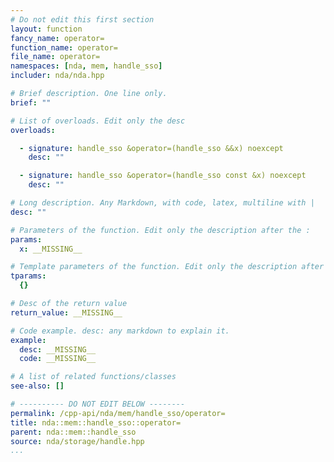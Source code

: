 ```yaml
---
# Do not edit this first section
layout: function
fancy_name: operator=
function_name: operator=
file_name: operator=
namespaces: [nda, mem, handle_sso]
includer: nda/nda.hpp

# Brief description. One line only.
brief: ""

# List of overloads. Edit only the desc
overloads:

  - signature: handle_sso &operator=(handle_sso &&x) noexcept
    desc: ""

  - signature: handle_sso &operator=(handle_sso const &x) noexcept
    desc: ""

# Long description. Any Markdown, with code, latex, multiline with |
desc: ""

# Parameters of the function. Edit only the description after the :
params:
  x: __MISSING__

# Template parameters of the function. Edit only the description after the :
tparams:
  {}

# Desc of the return value
return_value: __MISSING__

# Code example. desc: any markdown to explain it.
example:
  desc: __MISSING__
  code: __MISSING__

# A list of related functions/classes
see-also: []

# ---------- DO NOT EDIT BELOW --------
permalink: /cpp-api/nda/mem/handle_sso/operator=
title: nda::mem::handle_sso::operator=
parent: nda::mem::handle_sso
source: nda/storage/handle.hpp
...
```



